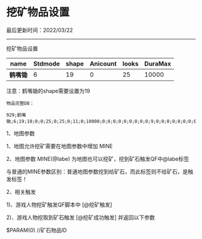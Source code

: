  # 挖矿物品设置 
 
 最后更新时间：2022/03/22  

* * *

挖矿物品设置

| **name** | **Stdmode** | **shape** | **Anicount** | **looks** | **DuraMax** |
|----------|-------------|-----------|--------------|-----------|-------------|
| **鹤嘴锄**  | 6           | 19        | 0            | 25        | 10000       |


  
注意：鹤嘴锄的shape需要设置为19  
  
```
物品完整DB：

929;鹤嘴锄;6;19;10;0;0;25;0;25;0;11;0;10000;0;0;0;0;0;0;0;0;0;9;0;0;0;0;0;0;0;0;0;0;0;0;0;0;0;0;0;0;0;0;0;0;0;0;0;0;0;0;0;0;0;0;0;0;0;0;0;0;0;0;0;0;0;0;0;0;0;0;0;0;0;0;0;0;0;0;0;0;0;0;0;0;0;0;0;0;0;0;0;0;0;700;5;0;0;0;0;526336

```
  
1、地图参数  
  
1、地图允许挖矿需要在地图参数中增加 MINE  
  
  
2、地图参数 MINE(@labe) 为地图也可以挖矿，挖到矿石触发QF中@labe标签  
  
与普通的MINE参数区别：普通地图参数挖到给矿石，而此标签则不给矿石，是触发标签！  
  
  
2、相关触发  
  
1)、游戏人物挖矿触发QF脚本中 [@挖矿触发]  
  
  
2)、游戏人物挖取到矿石触发 [@挖矿成功触发] 并返回以下参数  
  
$PARAM(0) //矿石物品ID